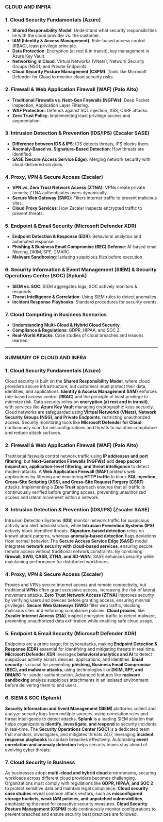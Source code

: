 ### **CLOUD AND INFRA**

### **1. Cloud Security Fundamentals (Azure)**
   - **Shared Responsibility Model**: Understand what security responsibilities lie with the cloud provider vs. the customer.
   - **IAM (Identity & Access Management)**: Role-based access control (RBAC), least privilege principle.
   - **Data Protection**: Encryption (at rest & in transit), key management in Azure Key Vault.
   - **Networking in Cloud**: Virtual Networks (VNets), Network Security Groups (NSG), and Private Endpoints.
   - **Cloud Security Posture Management (CSPM)**: Tools like Microsoft Defender for Cloud to monitor cloud security risks.

### **2. Firewall & Web Application Firewall (WAF) (Palo Alto)**
   - **Traditional Firewalls vs. Next-Gen Firewalls (NGFWs)**: Deep Packet Inspection, Application Layer Filtering.
   - **WAF Protection**: Defends against SQL injection, XSS, CSRF attacks.
   - **Zero Trust Policy**: Implementing least privilege access and segmentation.

### **3. Intrusion Detection & Prevention (IDS/IPS) (Zscaler SASE)**
   - **Difference between IDS & IPS**: IDS detects threats, IPS blocks them.
   - **Anomaly-Based vs. Signature-Based Detection**: How threats are identified.
   - **SASE (Secure Access Service Edge)**: Merging network security with cloud-delivered services.

### **4. Proxy, VPN & Secure Access (Zscaler)**
   - **VPN vs. Zero Trust Network Access (ZTNA)**: VPNs create private tunnels; ZTNA authenticates users dynamically.
   - **Secure Web Gateway (SWG)**: Filters internet traffic to prevent malicious sites.
   - **Cloud Proxy Services**: How Zscaler inspects encrypted traffic to prevent threats.

### **5. Endpoint & Email Security (Microsoft Defender XDR)**
   - **Endpoint Detection & Response (EDR)**: Behavioral analytics and automated response.
   - **Phishing & Business Email Compromise (BEC) Defense**: AI-based email filtering, DKIM, SPF, DMARC.
   - **Malware Sandboxing**: Isolating suspicious files before execution.

### **6. Security Information & Event Management (SIEM) & Security Operations Center (SOC) (Splunk)**
   - **SIEM vs. SOC**: SIEM aggregates logs; SOC actively monitors & responds.
   - **Threat Intelligence & Correlation**: Using SIEM rules to detect anomalies.
   - **Incident Response Playbooks**: Standard procedures for security events.

### **7. Cloud Computing in Business Scenarios**
   - **Understanding Multi-Cloud & Hybrid Cloud Security**.
   - **Compliance & Regulations**: GDPR, HIPAA, and SOC 2.
   - **Real-World Attacks**: Case studies of cloud breaches and lessons learned.

---


###  **SUMMARY OF CLOUD AND INFRA**

### **1. Cloud Security Fundamentals (Azure)**  
Cloud security is built on the **Shared Responsibility Model**, where cloud providers secure infrastructure, but customers must protect their data, identities, and applications. **Identity & Access Management (IAM)** enforces role-based access control (**RBAC**) and the principle of least privilege to minimize risk. Data security relies on **encryption (at rest and in transit)**, with services like **Azure Key Vault** managing cryptographic keys securely. Cloud networks are safeguarded using **Virtual Networks (VNets), Network Security Groups (NSG), and Private Endpoints**, restricting unauthorized access. Security monitoring tools like **Microsoft Defender for Cloud** continuously scan for misconfigurations and threats to maintain compliance and reduce attack surfaces.  

### **2. Firewall & Web Application Firewall (WAF) (Palo Alto)**  
Traditional firewalls control network traffic using **IP addresses and port filtering**, but **Next-Generation Firewalls (NGFWs)** add **deep packet inspection, application-level filtering, and threat intelligence** to detect modern attacks. A **Web Application Firewall (WAF)** protects web applications by filtering and monitoring **HTTP traffic** to block **SQL injection, Cross-Site Scripting (XSS), and Cross-Site Request Forgery (CSRF)** attacks. Implementing a **Zero Trust** approach ensures that all traffic is continuously verified before granting access, preventing unauthorized access and lateral movement within a network.  

### **3. Intrusion Detection & Prevention (IDS/IPS) (Zscaler SASE)**  
Intrusion Detection Systems (**IDS**) monitor network traffic for suspicious activity and alert administrators, while **Intrusion Prevention Systems (IPS)** actively block identified threats. **Signature-based detection** relies on known attack patterns, whereas **anomaly-based detection** flags deviations from normal behavior. The **Secure Access Service Edge (SASE)** model integrates **network security with cloud-based services**, ensuring secure remote access without traditional network constraints. By combining **firewall, SWG, CASB, ZTNA, and SD-WAN**, SASE enhances security while maintaining performance for distributed workforces.  

### **4. Proxy, VPN & Secure Access (Zscaler)**  
Proxies and VPNs secure internet access and remote connectivity, but traditional **VPNs** often grant excessive access, increasing the risk of lateral movement attacks. **Zero Trust Network Access (ZTNA)** improves security by verifying users and devices before granting access, ensuring minimal privileges. **Secure Web Gateways (SWG)** filter web traffic, blocking malicious sites and enforcing compliance policies. **Cloud proxies**, like **Zscaler Internet Access (ZIA)**, inspect encrypted traffic to detect malware, preventing unauthorized data exfiltration while enabling safe cloud usage.  

### **5. Endpoint & Email Security (Microsoft Defender XDR)**  
Endpoints are a prime target for cyberattacks, making **Endpoint Detection & Response (EDR)** essential for identifying and mitigating threats in real time. **Microsoft Defender XDR** leverages **behavioral analytics and AI** to detect suspicious activity across devices, applications, and identities. **Email security** is crucial for preventing **phishing, Business Email Compromise (BEC), and malware attacks**, using technologies like **DKIM, SPF, and DMARC** for sender authentication. Advanced features like **malware sandboxing** analyze suspicious attachments in an isolated environment before delivering them to end users.  

### **6. SIEM & SOC (Splunk)**  
**Security Information and Event Management (SIEM)** platforms collect and analyze security logs from multiple sources, using correlation rules and threat intelligence to detect attacks. **Splunk** is a leading SIEM solution that helps organizations **identify, investigate, and respond** to security incidents in real-time. The **Security Operations Center (SOC)** is a dedicated team that monitors, investigates, and mitigates threats 24/7, leveraging **incident response playbooks** to contain breaches effectively. Automating **event correlation and anomaly detection** helps security teams stay ahead of evolving cyber threats.  

### **7. Cloud Security in Business**  
As businesses adopt **multi-cloud and hybrid cloud** environments, securing workloads across different cloud providers becomes challenging. Organizations must comply with regulations like **GDPR, HIPAA, and SOC 2** to protect sensitive data and maintain legal compliance. **Cloud security case studies** reveal common attack vectors, such as **misconfigured storage buckets, weak IAM policies, and unpatched vulnerabilities**, emphasizing the need for proactive security measures. **Cloud Security Posture Management (CSPM)** tools continuously monitor configurations to prevent breaches and ensure security best practices are followed.  


